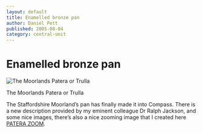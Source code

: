 ```yaml
---
layout: default
title: Enamelled bronze pan
author: Daniel Pett
published: 2005-08-04
category: central-unit
---
```


Enamelled bronze pan
====================

![The Moorlands Patera or Trulla](https://finds.org.uk/images/dpett/medium/114-1479_img.jpg "The Moorlands Patera or Trulla")

The Moorlands Patera or Trulla

The Staffordshire Moorland’s pan has finally made it into Compass. There is a new description provided by my eminent 
colleague Dr Ralph Jackson, and some nice images, there’s also a nice zooming image that I created here 
[PATERA ZOOM](https://www.finds.org.uk/database/images/zoom/id/9858/recordtype/artefacts/).